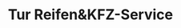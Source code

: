 ---
title: "Tur Reifen&KFZ-Service"
url: /hartheim-am-rhein/tur-reifenundkfz-service/
shop: Reifen
---